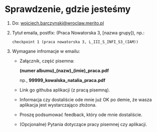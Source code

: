 # Sprawdzenie, gdzie jesteśmy

1. Do: wojciech.barczynski@wroclaw.merito.pl
2. Tytuł emaila, postfix: (Praca Nowatorska 3, [nazwa grupy]), np.:

   `checkpoint 1 (praca nowatorska 3, L_III_S_INFI_S3_(IAM))`

3. Wymagane infromacje w emailu:

   - Załącznik, część pisemna:

     **(numer albumu)\_(nazw)\_(imie)\_praca.pdf**

     np., **99999_kowalska_natalia_praca.pdf**

   - Link go githuba aplikacji (z pracą pisemną).

   - Informacja czy dostaliście ode mnie już OK po demie, że wasza aplikacja jest wystarczająco złożona.

   - Proszę podsumować feedback, który ode mnie dostaliście.

   - (Opcjonalne) Pytania dotyczące pracy pisemnej czy aplikacji.
